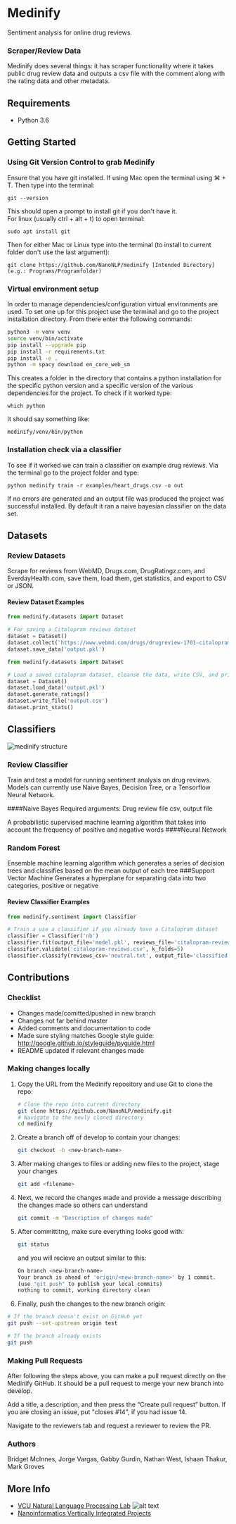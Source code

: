 # Medinify


Sentiment analysis for online drug reviews. 
### Scraper/Review Data
Medinify does several things: it has scraper functionality where it takes public drug review data and outputs a csv file with the comment along with the rating data and other metadata.

## Requirements

* Python 3.6

## Getting Started
### Using Git Version Control to grab Medinify
Ensure that you have git installed.  If using Mac open the terminal using ⌘ + T.  Then type into the terminal:
```
git --version
```
This should open a prompt to install git if you don't have it.  
For linux (usually ctrl + alt + t) to open terminal:
```
sudo apt install git
```
Then for either Mac or Linux type into the terminal (to install to current folder don't use the last argument):
```
git clone https://github.com/NanoNLP/medinify [Intended Directory](e.g.: Programs/Programfolder)
```
### Virtual environment setup
In order to manage dependencies/configuration virtual environments are used.  To set one up for this project use the terminal and go to the project installation directory.
From there enter the following commands:

```bash
python3 -m venv venv
source venv/bin/activate
pip install --upgrade pip
pip install -r requirements.txt
pip install -e .
python -m spacy download en_core_web_sm
```
This creates a folder in the directory that contains a python installation for the specific python version and a specific version of the various dependencies for the project.  To check if it worked type:
```
which python
```
It should say something like: 
```text
medinify/venv/bin/python
```
### Installation check via a classifier
To see if it worked we can train a classifier on example drug reviews. Via the terminal go to the project folder and type:
```
python medinify train -r examples/heart_drugs.csv -o out
```
If no errors are generated and an output file was produced the project was successful installed.  By default it ran a naive bayesian classifier on the data set.  



## Datasets

### Review Datasets

Scrape for reviews from WebMD, Drugs.com, DrugRatingz.com, and EverdayHealth.com, save them, load them, get statistics, and export to CSV or JSON.

#### Review Dataset Examples

```python
from medinify.datasets import Dataset

# For saving a Citalopram reviews dataset
dataset = Dataset()
dataset.collect('https://www.webmd.com/drugs/drugreview-1701-citalopram-oral.aspx?drugid=1701&drugname=citalopram-oral')
dataset.save_data('output.pkl')
```

```python
from medinify.datasets import Dataset

# Load a saved citalopram dataset, cleanse the data, write CSV, and print stats
dataset = Dataset()
dataset.load_data('output.pkl')
dataset.generate_ratings()
dataset.write_file('output.csv')
dataset.print_stats()
```

## Classifiers
![medinify structure](readmeassets/projectdiagram.png)
### Review Classifier

Train and test a model for running sentiment analysis on drug reviews. Models can currently use Naive Bayes, Decision Tree, or a Tensorflow Neural Network.

####Naive Bayes 
Required arguments: Drug review file csv, output file

 A probabilistic supervised machine learning algorithm that takes into account the frequency of positive and negative words
####Neural Network 
### Random Forest 
Ensemble machine learning algorithm which generates a series of decision trees and classifies based on the mean output of each tree
###Support Vector Machine 
Generates a hyperplane for separating data into two categories, positive or negative

#### Review Classifier Examples

```python
from medinify.sentiment import Classifier

# Train a use a classifier if you already have a Citalopram dataset
classifier = Classifier('nb')
classifier.fit(output_file='model.pkl', reviews_file='citalopram-reviews.csv')
classifier.validate('citalopram-reviews.csv', k_folds=5)
classifier.classify(reviews_csv='neutral.txt', output_file='classified.txt', trained_model_file='model.pkl')
```

## Contributions

### Checklist

* Changes made/comitted/pushed in new branch
* Changes not far behind master
* Added comments and documentation to code
* Made sure styling matches Google style guide: <http://google.github.io/styleguide/pyguide.html>
* README updated if relevant changes made

### Making changes locally

1. Copy the URL from the Medinify repository and use Git to clone the repo:

    ```bash
    # Clone the repo into current directory
    git clone https://github.com/NanoNLP/medinify.git
    # Navigate to the newly cloned directory
    cd medinify
    ```

2. Create a branch off of develop to contain your changes:

    ```bash
    git checkout -b <new-branch-name>
    ```

3. After making changes to files or adding new files to the project, stage your changes

    ```bash
    git add <filename>
    ```

4. Next, we record the changes made and provide a message describing the changes made so others can understand

    ```bash
    git commit -m "Description of changes made"
    ```

5. After committitng, make sure everything looks good with:

    ```bash
    git status
    ```

    and you will recieve an output similar to this:

    ```bash
    On branch <new-branch-name>
    Your branch is ahead of 'origin/<new-branch-name>' by 1 commit.
    (use "git push" to publish your local commits)
    nothing to commit, working directory clean
    ```

6. Finally, push the changes to the new branch origin:

```bash
# If the branch doesn't exist on GitHub yet
git push --set-upstream origin test

# If the branch already exists
git push
```

### Making Pull Requests

After following the steps above, you can make a pull request directly on the Medinify GitHub. It should be a pull request to merge your new branch into develop.

Add a title, a description, and then press the “Create pull request” button. If you are closing an issue, put "closes #14", if you had issue 14.

Navigate to the reviewers tab and request a reviewer to review the PR.

### Authors

Bridget McInnes, Jorge Vargas, Gabby Gurdin, Nathan West, Ishaan Thakur, Mark Groves

## More Info

* [VCU Natural Language Processing Lab](https://nlp.cs.vcu.edu/)     ![alt text](https://nlp.cs.vcu.edu/images/vcu_head_logo "VCU")
* [Nanoinformatics Vertically Integrated Projects](https://rampages.us/nanoinformatics/)
